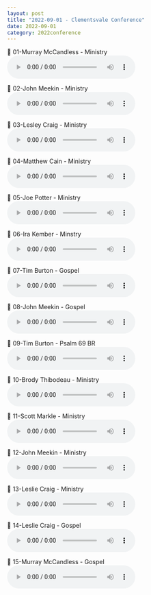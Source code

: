 ```yaml
---
layout: post
title: "2022-09-01 - Clementsvale Conference"
date: 2022-09-01
category: 2022conference
---
```


<p>
🎵 01-Murray McCandless - Ministry <br>
<audio controls>
  <source src="https://archive.org/download/2022-gospel-conference-audio/2022%20-%20Clementsvale%20Conference/1-Murray%20McCandless%20Ministry.mp3" type="audio/mpeg">
  Your browser does not support the audio element.
</audio>
</p>
<p>
🎵 02-John Meekin - Ministry <br>
<audio controls>
  <source src="https://archive.org/download/2022-gospel-conference-audio/2022%20-%20Clementsvale%20Conference/2-John%20Meekin%20Ministry.mp3" type="audio/mpeg">
  Your browser does not support the audio element.
</audio>
</p>
<p>
🎵 03-Lesley Craig - Ministry <br>
<audio controls>
  <source src="https://archive.org/download/2022-gospel-conference-audio/2022%20-%20Clementsvale%20Conference/3-Lesley%20Craig%20Ministry.mp3" type="audio/mpeg">
  Your browser does not support the audio element.
</audio>
</p>
<p>
🎵 04-Matthew Cain - Ministry <br>
<audio controls>
  <source src="https://archive.org/download/2022-gospel-conference-audio/2022%20-%20Clementsvale%20Conference/4-Matthew%20Cain%20Ministry.mp3" type="audio/mpeg">
  Your browser does not support the audio element.
</audio>
</p>
<p>
🎵 05-Joe Potter - Ministry <br>
<audio controls>
  <source src="https://archive.org/download/2022-gospel-conference-audio/2022%20-%20Clementsvale%20Conference/5-Joe%20Potter%20Ministry.mp3" type="audio/mpeg">
  Your browser does not support the audio element.
</audio>
</p>
<p>
🎵 06-Ira Kember - Minstry <br>
<audio controls>
  <source src="https://archive.org/download/2022-gospel-conference-audio/2022%20-%20Clementsvale%20Conference/6-Ira%20Kember%20Minstry.mp3" type="audio/mpeg">
  Your browser does not support the audio element.
</audio>
</p>
<p>
🎵 07-Tim Burton - Gospel <br>
<audio controls>
  <source src="https://archive.org/download/2022-gospel-conference-audio/2022%20-%20Clementsvale%20Conference/7-Tim%20Burton%20Gospel.mp3" type="audio/mpeg">
  Your browser does not support the audio element.
</audio>
</p>
<p>
🎵 08-John Meekin - Gospel <br>
<audio controls>
  <source src="https://archive.org/download/2022-gospel-conference-audio/2022%20-%20Clementsvale%20Conference/8-John%20Meekin%20Gospel.mp3" type="audio/mpeg">
  Your browser does not support the audio element.
</audio>
</p>
<p>
🎵 09-Tim Burton - Psalm 69 BR <br>
<audio controls>
  <source src="https://archive.org/download/2022-gospel-conference-audio/2022%20-%20Clementsvale%20Conference/Psalm%2069%20BR%20Tim%20Burton.mp3" type="audio/mpeg">
  Your browser does not support the audio element.
</audio>
</p>
<p>
🎵 10-Brody Thibodeau - Ministry <br>
<audio controls>
  <source src="https://archive.org/download/2022-gospel-conference-audio/2022%20-%20Clementsvale%20Conference/10-Brody%20Thibodeau%20Ministry.mp3" type="audio/mpeg">
  Your browser does not support the audio element.
</audio>
</p>
<p>
🎵 11-Scott Markle - Ministry <br>
<audio controls>
  <source src="https://archive.org/download/2022-gospel-conference-audio/2022%20-%20Clementsvale%20Conference/11-Scott%20Markle%20Ministry.mp3" type="audio/mpeg">
  Your browser does not support the audio element.
</audio>
</p>
<p>
🎵 12-John Meekin - Ministry <br>
<audio controls>
  <source src="https://archive.org/download/2022-gospel-conference-audio/2022%20-%20Clementsvale%20Conference/12-John%20Meekin%20Ministry.mp3" type="audio/mpeg">
  Your browser does not support the audio element.
</audio>
</p>
<p>
🎵 13-Leslie Craig - Ministry <br>
<audio controls>
  <source src="https://archive.org/download/2022-gospel-conference-audio/2022%20-%20Clementsvale%20Conference/13-%20Leslie%20Craig%20Ministry.mp3" type="audio/mpeg">
  Your browser does not support the audio element.
</audio>
</p>
<p>
🎵 14-Leslie Craig - Gospel <br>
<audio controls>
  <source src="https://archive.org/download/2022-gospel-conference-audio/2022%20-%20Clementsvale%20Conference/14-Leslie%20Craig%20Gospel.mp3" type="audio/mpeg">
  Your browser does not support the audio element.
</audio>
</p>
<p>
🎵 15-Murray McCandless - Gospel <br>
<audio controls>
  <source src="https://archive.org/download/2022-gospel-conference-audio/2022%20-%20Clementsvale%20Conference/15-Murray%20McCandless%20Gospel.mp3" type="audio/mpeg">
  Your browser does not support the audio element.
</audio>
</p>
